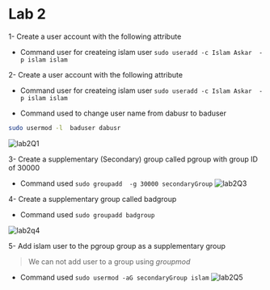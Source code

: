 # Lab 2

1-  Create a user account with the following attribute
  
  - Command user for createing islam user  `sudo useradd -c Islam Askar  -p islam islam`


2- Create a user account with the following attribute

  - Command user for createing islam user  `sudo useradd -c Islam Askar  -p islam islam`

  - Command used to  change user name from dabusr to baduser 
  ```sh
  sudo usermod -l  baduser dabusr
  ```
![lab2Q1](https://user-images.githubusercontent.com/52299389/213787467-8cac1809-98cf-4e2d-86cb-379cd3e3a9ec.png)


3- Create a supplementary (Secondary) group called pgroup with group ID of 30000
  - Command used `sudo groupadd  -g 30000 secondaryGroup`
![lab2Q3](https://user-images.githubusercontent.com/52299389/213789955-eeaebe04-7f48-44a9-8a62-7fb42c1fc1b6.png)


4- Create a supplementary group called badgroup
  - Command used `sudo groupadd badgroup`

![lab2q4](https://user-images.githubusercontent.com/52299389/213790971-14e6bf8f-663c-4347-b613-3b33d485045a.png)


5- Add islam user to the pgroup group as a supplementary group
  > We can not add user to a group using _groupmod_ 
  - Command used `sudo usermod -aG secondaryGroup islam`
  ![lab2Q5](https://user-images.githubusercontent.com/52299389/213792160-2116518e-afed-4145-bfb2-14f1182e0187.png)

